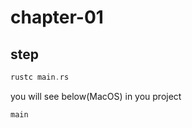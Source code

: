 # chapter-01

## step
```rust
rustc main.rs
```

you will see below(MacOS) in you project
```
main
```

